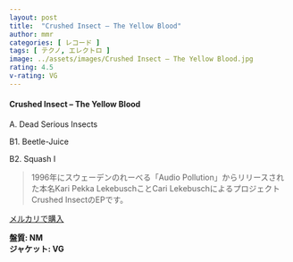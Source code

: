 ```yaml
---
layout: post
title:  "Crushed Insect – The Yellow Blood"
author: mmr
categories: [ レコード ]
tags: [ テクノ, エレクトロ ]
image: ../assets/images/Crushed Insect – The Yellow Blood.jpg
rating: 4.5
v-rating: VG
---
```


#### Crushed Insect – The Yellow Blood

A. Dead Serious Insects

B1. Beetle-Juice

B2. Squash I

> 1996年にスウェーデンのれーべる「Audio Pollution」からリリースされた本名Kari Pekka LekebuschことCari LekebuschによるプロジェクトCrushed InsectのEPです。


[メルカリで購入](https://jp.mercari.com/item/m17439664895)

<div class="mt-4 mb-4 d-flex align-items-center">
<strong class="mr-1">盤質: NM</strong>
</div>
<div class="mt-4 mb-4 d-flex align-items-center">
<strong class="mr-1">ジャケット: VG</strong>
</div>
